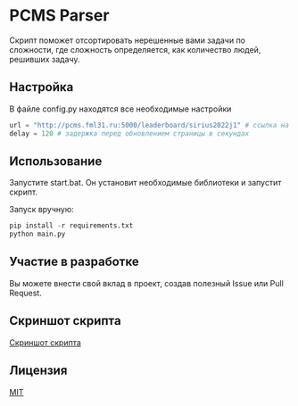 # PCMS Parser

Скрипт поможет отсортировать нерешенные вами задачи по сложности, где сложность определяется, как количество людей, решивших задачу.


## Настройка

В файле config.py находятся все необходимые настройки
```python
url = "http://pcms.fml31.ru:5000/leaderboard/sirius2022j1" # ссылка на таблицу с результатами
delay = 120 # задержка перед обновлением страницы в секундах
```

## Использование

Запустите start.bat. Он установит необходимые библиотеки и запустит скрипт.

Запуск вручную:
```python
pip install -r requirements.txt
python main.py
```



## Участие в разработке
Вы можете внести свой вклад в проект, создав полезный Issue или Pull Request.

## Скриншот скрипта
[Скриншот скрипта](https://github.com/vchpro/pcmsparser/raw/main/github_demo.jpg)

## Лицензия
[MIT](https://choosealicense.com/licenses/mit/)



